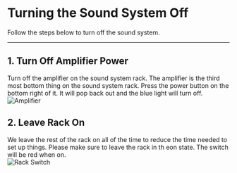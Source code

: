 # Turning the Sound System Off

Follow the steps below to turn off the sound system.

---

## 1. Turn Off Amplifier Power
  Turn off the amplifier on the sound system rack. The amplifier is the third most bottom thing on the sound system rack. Press the power button on the bottom right of it. It will pop back out and the blue light will turn off.
 <br>![Amplifier](../../assets/images/audio/sound_system_on-off/sound_system_rack_amplifier.png)

## 2. Leave Rack On
 We leave the rest of the rack on all of the time to reduce the time needed to set up things. Please make sure to leave the rack in th eon state. The switch will be red when on.
 <br>![Rack Switch](../../assets/images/audio/sound_system_on-off/sound_system_rack_switch.png)